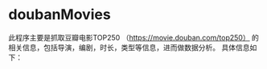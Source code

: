 # doubanMovies
此程序主要是抓取豆瓣电影TOP250 （https://movie.douban.com/top250） 的相关信息，包括导演，编剧，时长，类型等信息，进而做数据分析。
具体信息如下：
